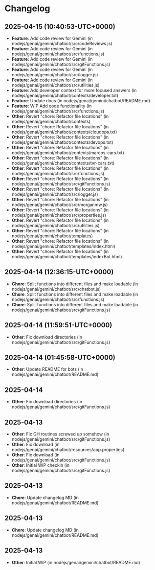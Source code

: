 # Changelog
## 2025-04-15	(10:40:53-UTC+0000)
- **Feature**:  Add code review for Gemini (in nodejs/genai/gemini/chatbot/src/codeReviews.js)
- **Feature**:  Add code review for Gemini (in nodejs/genai/gemini/chatbot/src/functions.js)
- **Feature**:  Add code review for Gemini (in nodejs/genai/gemini/chatbot/src/gitFunctions.js)
- **Feature**:  Add code review for Gemini (in nodejs/genai/gemini/chatbot/src/logger.js)
- **Feature**:  Add code review for Gemini (in nodejs/genai/gemini/chatbot/src/utilities.js)
- **Feature**:  Add developer context for more focused answers (in nodejs/genai/gemini/chatbot/contexts/developer.txt)
- **Feature**:  Update docs (in nodejs/genai/gemini/chatbot/README.md)
- **Feature**:  WIP Add code functionality (in nodejs/genai/gemini/chatbot/src/functions.js)
- **Other**: Revert "chore: Refactor file locations" (in nodejs/genai/gemini/chatbot/contexts)
- **Other**: Revert "chore: Refactor file locations" (in nodejs/genai/gemini/chatbot/contexts/cloudops.txt)
- **Other**: Revert "chore: Refactor file locations" (in nodejs/genai/gemini/chatbot/contexts/devops.txt)
- **Other**: Revert "chore: Refactor file locations" (in nodejs/genai/gemini/chatbot/contexts/marcos-cars.txt)
- **Other**: Revert "chore: Refactor file locations" (in nodejs/genai/gemini/chatbot/contexts/tvr-cars.txt)
- **Other**: Revert "chore: Refactor file locations" (in nodejs/genai/gemini/chatbot/src/functions.js)
- **Other**: Revert "chore: Refactor file locations" (in nodejs/genai/gemini/chatbot/src/gitFunctions.js)
- **Other**: Revert "chore: Refactor file locations" (in nodejs/genai/gemini/chatbot/src/logger.js)
- **Other**: Revert "chore: Refactor file locations" (in nodejs/genai/gemini/chatbot/src/morganmw.js)
- **Other**: Revert "chore: Refactor file locations" (in nodejs/genai/gemini/chatbot/src/properties.js)
- **Other**: Revert "chore: Refactor file locations" (in nodejs/genai/gemini/chatbot/src/utilities.js)
- **Other**: Revert "chore: Refactor file locations" (in nodejs/genai/gemini/chatbot/templates)
- **Other**: Revert "chore: Refactor file locations" (in nodejs/genai/gemini/chatbot/templates/index.html)
- **Other**: Revert "chore: Refactor file locations" (in nodejs/genai/gemini/chatbot/templates/indexBot.html)
## 2025-04-14	(12:36:15-UTC+0000)
- **Chore**:  Split functions into different files and make loadable (in nodejs/genai/gemini/chatbot/src/chatbot.js)
- **Chore**:  Split functions into different files and make loadable (in nodejs/genai/gemini/chatbot/src/functions.js)
- **Chore**:  Split functions into different files and make loadable (in nodejs/genai/gemini/chatbot/src/gitFunctions.js)
## 2025-04-14	(11:59:51-UTC+0000)
- **Other**: Fix download directories (in nodejs/genai/gemini/chatbot/src/gitFunctions.js)
## 2025-04-14	(01:45:58-UTC+0000)
- **Other**: Update README for bots (in nodejs/genai/gemini/chatbot/README.md)
## 2025-04-14
- **Other**: Fix download directories (in nodejs/genai/gemini/chatbot/src/gitFunctions.js)
## 2025-04-13
- **Other**: Fix GH routines screwed up somehow (in nodejs/genai/gemini/chatbot/src/gitFunctions.js)
- **Other**: Fix download (in nodejs/genai/gemini/chatbot/resources/app.properties)
- **Other**: Fix download (in nodejs/genai/gemini/chatbot/src/gitFunctions.js)
- **Other**: Initial WIP checkin (in nodejs/genai/gemini/chatbot/src/gitFunctions.js)
## 2025-04-13
- **Chore**:  Update changelog MD (in nodejs/genai/gemini/chatbot/README.md)
## 2025-04-13
- **Chore**:  Update changelog MD (in nodejs/genai/gemini/chatbot/README.md)
## 2025-04-13
- **Other**: Initial WIP (in nodejs/genai/gemini/chatbot/README.md)
